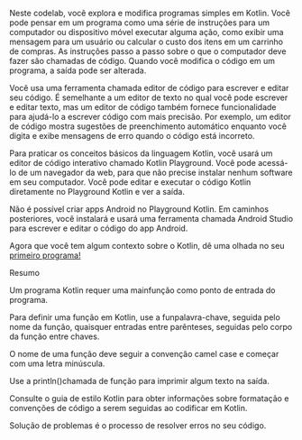 Neste codelab, você explora e modifica programas simples em Kotlin. Você pode pensar em um programa como uma série de instruções para um computador ou dispositivo móvel executar alguma ação, como exibir uma mensagem para um usuário ou calcular o custo dos itens em um carrinho de compras. As instruções passo a passo sobre o que o computador deve fazer são chamadas de código. Quando você modifica o código em um programa, a saída pode ser alterada.

Você usa uma ferramenta chamada editor de código para escrever e editar seu código. É semelhante a um editor de texto no qual você pode escrever e editar texto, mas um editor de código também fornece funcionalidade para ajudá-lo a escrever código com mais precisão. Por exemplo, um editor de código mostra sugestões de preenchimento automático enquanto você digita e exibe mensagens de erro quando o código está incorreto.

Para praticar os conceitos básicos da linguagem Kotlin, você usará um editor de código interativo chamado Kotlin Playground. Você pode acessá-lo de um navegador da web, para que não precise instalar nenhum software em seu computador. Você pode editar e executar o código Kotlin diretamente no Playground Kotlin e ver a saída.

Não é possível criar apps Android no Playground Kotlin. Em caminhos posteriores, você instalará e usará uma ferramenta chamada Android Studio para escrever e editar o código do app Android.

Agora que você tem algum contexto sobre o Kotlin, dê uma olhada no seu [primeiro programa!](https://github.com/octoelli/codelab/blob/main/introducao/Hello_world.kt)

Resumo

Um programa Kotlin requer uma mainfunção como ponto de entrada do programa.

Para definir uma função em Kotlin, use a funpalavra-chave, seguida pelo nome da função, quaisquer entradas entre parênteses, seguidas pelo corpo da função entre chaves.

O nome de uma função deve seguir a convenção camel case e começar com uma letra minúscula.

Use a println()chamada de função para imprimir algum texto na saída.

Consulte o guia de estilo Kotlin para obter informações sobre formatação e convenções de código a serem seguidas ao codificar em Kotlin.

Solução de problemas é o processo de resolver erros no seu código.

